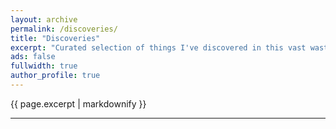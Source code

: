 ```yaml
---
layout: archive
permalink: /discoveries/
title: "Discoveries"
excerpt: "Curated selection of things I've discovered in this vast wasteland we affectionately call _the interwebs_. Always updated occasionally."
ads: false
fullwidth: true
author_profile: true
---
```


{{ page.excerpt | markdownify }}

---
